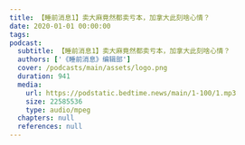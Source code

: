 ```yaml
---
title: 【睡前消息1】卖大麻竟然都卖亏本，加拿大此刻啥心情？
date: 2020-01-01 00:00:00
tags:
podcast:
  subtitle: 【睡前消息1】卖大麻竟然都卖亏本，加拿大此刻啥心情？
  authors: ['《睡前消息》编辑部']
  cover: /podcasts/main/assets/logo.png
  duration: 941
  media:
    url: https://podstatic.bedtime.news/main/1-100/1.mp3
    size: 22585536
    type: audio/mpeg
  chapters: null
  references: null
---
```


